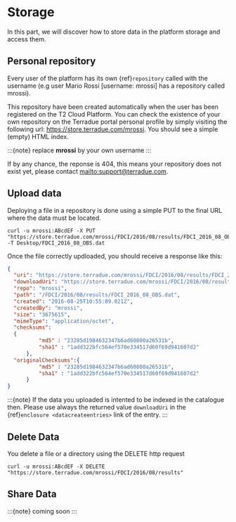 # Storage

In this part, we will discover how to store data in the platform storage and access them.

## Personal repository

Every user of the platform has its own {ref}`repository` called with the username (e.g user Mario Rossi \[username: mrossi\] has a repository called mrossi).

This repository have been created automatically when the user has been registered on the T2 Cloud Platform. You can check the existence of your own repository on the Terradue portal personal profile by simply visiting the following url: <https://store.terradue.com/mrossi>.
You should see a simple (empty) HTML index.

:::{note}
replace **mrossi** by your own username
:::

If by any chance, the reponse is 404, this means your repository does not exist yet, please contact <mailto:support@terradue.com>.

## Upload data

Deploying a file in a repository is done using a simple PUT to the final URL where the data must be located.

```console
curl -u mrossi:ABcdEF -X PUT "https://store.terradue.com/mrossi/FDCI/2016/08/results/FDCI_2016_08_OBS.dat" -T Desktop/FDCI_2016_08_OBS.dat
```

Once the file correctly updloaded, you should receive a response like this:

```json
{
  "uri": "https://store.terradue.com/mrossi/FDCI/2016/08/results/FDCI_2016_08_OBS.dat",
  "downloadUri": "https://store.terradue.com/mrossi/FDCI/2016/08/results/FDCI_2016_08_OBS.dat",
  "repo": "mrossi",
  "path": "/FDCI/2016/08/results/FDCI_2016_08_OBS.dat",
  "created": "2016-08-25T10:55:89.021Z",
  "createdBy": "mrossi",
  "size": "3675615",
  "mimeType": "application/octet",
  "checksums":
  {
          "md5" : "23285d1984632347b6ad60800a26531b",
          "sha1" : "1add322bfc564ef570e334517d60f69d941607d2"
      },
  "originalChecksums":{
          "md5" : "23285d1984632347b6ad60800a26531b",
          "sha1" : "1add322bfc564ef570e334517d60f69d941607d2"
      }
}
```

:::{note}
If the data you uploaded is intented to be indexed in the catalogue then. Please use always the returned value `downloadUri` in the {ref}`enclosure <datacreateentries>` link of the entry.
:::

## Delete Data

You delete a file or a directory using the DELETE http request

```console
curl -u mrossi:ABcdEF -X DELETE "https://store.terradue.com/mrossi/FDCI/2016/08/results"
```

## Share Data

:::{note}
coming soon
:::
